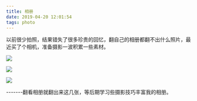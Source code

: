 ```yaml
---
title: 相册
date: 2019-04-20 12:01:54
tags: photo
---
```


以前很少拍照，结果错失了很多珍贵的回忆，翻自己的相册都翻不出什么照片，最近买了个相机，准备摄影一波积累一些素材。

<!-- more -->

![](http://a4.qpic.cn/psb?/V13ysUCU2Lf4XI/hY*.ped01bNWe1c2TrMQSe*SxWe6.KK2Mx*g4g0rfIs!/b/dL8AAAAAAAAA&ek=1&kp=1&pt=0&bo=UwY4BAAAAAARN2k!&tl=3&vuin=1793769323&tm=1555732800&sce=60-2-2&rf=viewer_4)

![](http://m.qpic.cn/psb?/V13ysUCU2Lf4XI/sF4WWqCiBWtnLgGVEl9CRqLXL.TIGCwMY.7X6YbLMRU!/b/dMIAAAAAAAAA&bo=UwY4BAAAAAARN2k!&rf=viewer_4)

![](http://b191.photo.store.qq.com/psb?/V13ysUCU18H7oo/NS8OvGooh95RCilQnOJZ1dhObCQhQVNjGFoCTSdRb34!/b/dL8AAAAAAAAA&bo=VQhABlUIQAYRBzA!&rf=viewer_4)

-------翻看相册就翻出来这几张，等后期学习些摄影技巧丰富我的相册。




